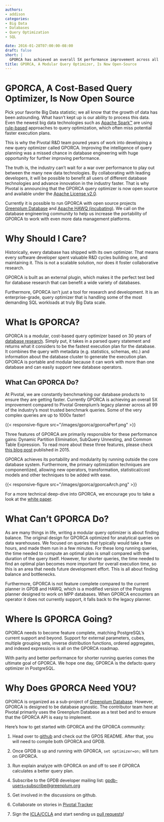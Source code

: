 ```yaml
---
authors:
- addison
categories:
- Big Data
- Databases
- Query Optimization
- SQL

date: 2016-01-28T07:00:00-08:00
draft: false
short: |
  GPORCA has achieved an overall 5X performance improvement across all 99 industry standard benchmark queries. Now we call on the community to help take the project to the next level.
title: GPORCA, A Modular Query Optimizer, Is Now Open-Source
---
```


# GPORCA, A Cost-Based Query Optimizer, Is Now Open Source

Pick your favorite Big Data statistic; we all know that the growth of data has been astounding. What hasn’t kept up is our ability to process this data.  Even the newest big data technologies such as [Apache Spark™](http://spark.apache.org/) are using [rule-based](https://databricks.com/blog/2015/04/13/deep-dive-into-spark-sqls-catalyst-optimizer.html) approaches to query optimization, which often miss potential faster execution plans.

This is why the Pivotal R&D team poured years of work into developing a new query optimizer called GPORCA. Improving the intelligence of query planning was a missed chance in database engineering with huge opportunity for further improving performance.

The truth is, the industry can’t wait for a war over performance to play out between the many new data technologies. By collaborating with leading developers, it will be possible to benefit all users of different database technologies and advance innovation in the industry faster. That is why Pivotal is announcing that the GPORCA query optimizer is now open source and available under the [Apache License v2.0](http://www.apache.org/licenses/LICENSE-2.0).

Currently it is possible to run GPORCA with open source projects [Greenplum Database](http://greenplum.org/) and [Apache HAWQ (incubating)](http://hawq.incubator.apache.org/). We call on the database engineering community to help us increase the portability of GPORCA to work with even more data management platforms.

# Why Should I Care?

Historically, every database has shipped with its own optimizer. That means every software developer spent valuable R&D cycles building one, and maintaining it. This is not a scalable solution, nor does it foster collaborative research.

GPORCA is built as an external plugin, which makes it the perfect test bed for database research that can benefit a wide variety of databases.

Furthermore, GPORCA isn’t just a tool for research and development. It is an enterprise-grade, query optimizer that is handling some of the most demanding SQL workloads at truly Big Data scale.

# What Is GPORCA?

GPORCA is a modular, cost-based query optimizer based on 30 years of [database research](https://d1fto35gcfffzn.cloudfront.net/big-data/white-paper/SIGMODHAWQAdvantages.pdf). Simply put, it takes in a parsed query statement and returns what it considers to be the fastest execution plan for the database. It combines the query with metadata (e.g. statistics, schemas, etc.) and information about the database cluster to generate the execution plan. GPORCA is portable and modular because it can work with more than one database and can easily support new database operators.

## What Can GPORCA Do?

At Pivotal, we are constantly benchmarking our database products to ensure they are getting faster. Currently GPORCA is achieving an overall 5X improvement compared to Pivotal Greenplum’s legacy planner across all 99 of the industry’s most trusted benchmark queries. Some of the very complex queries are up to 1000x faster!

{{< responsive-figure src="/images/gporca/gporcaPerf.png" >}}

Three features of GPORCA are primarily responsible for these performance gains: Dynamic Partition Elimination, SubQuery Unnesting, and Common Table Expression. To read more about these three features, please check [this blog post](https://blog.pivotal.io/big-data-pivotal/products/greenplum-database-adds-the-pivotal-query-optimizer) published in 2015.

GPORCA achieves its portability and modularity by running outside the core database system. Furthermore, the primary optimization techniques are componentized, allowing new operators, transformation, statistical/cost models and other techniques to be added with ease.

{{< responsive-figure src="/images/gporca/gporcaArch.png" >}}

For a more technical deep-dive into GPORCA, we encourage you to take a look at the [white paper](http://pivotal.io/big-data/white-paper/orca-a-modular-query-optimizer-architecture-for-big-data).

# What Can’t GPORCA Do?

As are many things in life, writing a modular query optimizer is about finding balance.  The original design for GPORCA optimized for analytical queries on data warehouses.  We focused on queries that typically would take a few hours, and made them run in a few minutes. For these long running queries, the time needed to compute an optimal plan is small compared with the duration of the query itself.  However, for shorter queries, the time needed to find an optimal plan becomes more important for overall execution time, so this is an area that needs future development effort. This is all about finding balance and bottlenecks.

Furthermore, GPORCA is not feature complete compared to the current planner in GPDB and HAWQ, which is a modified version of the Postgres planner designed to work on MPP databases. When GPORCA encounters an operator it does not currently support, it falls back to the legacy planner.

# Where Is GPORCA Going?

GPORCA needs to become feature complete, matching PostgreSQL’s current support and beyond. Support for external parameters, cubes, multiple grouping sets, inverse distribution functions, ordered aggregates, and indexed expressions is all on the GPORCA roadmap.

With parity and better performance for shorter running queries comes the ultimate goal of GPORCA. We hope one day, GPORCA is the defacto query optimizer in PostgreSQL.

# Why Does GPORCA  Need YOU?

GPORCA is organized as a sub-project of [Greenplum Database](http://greenplum.org/). However, GPORCA is designed to be database agnostic. The contributor team here at Pivotal primarily uses the Greenplum Database as a test bed and to ensure that the GPORCA API is easy to implement.

Here’s how to  get started with GPORCA and the GPORCA community:

1. Head over to [github](https://github.com/greenplum-db/gpos) and check out the GPOS README. After that, you will need to compile both GPORCA and GPDB.

2. Once GPDB is up and running with GPORCA, `set optimizer=on;` will turn on GPORCA.

3. Run explain analyze with GPORCA on and off to see if GPORCA calculates a better query plan.

4. Subscribe to the GPDB developer mailing list: [gpdb-users+subscribe@greenplum.org](mailto:gpdb-users+subscribe@greenplum.org)

5. Get involved in the discussions on github.

6. Collaborate on stories in [Pivotal Tracker](https://www.pivotaltracker.com/n/projects/1523545)

7. Sign the [ICLA/CCLA](https://github.com/greenplum-db/greenplum-db.github.io/wiki/Greenplum-Database-project-contributions-FAQ#q-do-i-need-to-sign-anything-in-order-to-contribute-code-to-greenplum-database) and start sending us [pull requests](https://github.com/greenplum-db/greenplum-db.github.io/wiki/Merging-Pull-Requests)!
